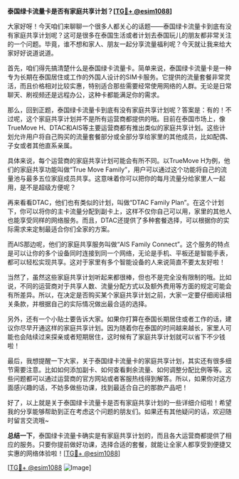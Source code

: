 **泰国绿卡流量卡是否有家庭共享计划？[[TG💪+ @esim1088](https://t.me/s/esim1088)]**

大家好呀！今天咱们来聊聊一个很多人都关心的话题——泰国绿卡流量卡到底有没有家庭共享计划呢？这可是很多在泰国生活或者计划去泰国玩儿的朋友都非常关注的一个问题。毕竟，谁不想和家人、朋友一起分享流量福利呢？今天就让我来给大家好好说道说道。

首先，咱们得先搞清楚什么是泰国绿卡流量卡。简单来说，泰国绿卡流量卡是一种专为长期在泰国居住或工作的外国人设计的SIM卡服务。它提供的流量套餐非常灵活，而且价格相对比较实惠，特别适合那些需要经常使用网络的人群。无论是日常聊天、刷视频还是远程办公，这种卡都能满足你的需求。

那么，回到正题，泰国绿卡流量卡到底有没有家庭共享计划呢？答案是：有的！不过呢，这个家庭共享计划并不是所有运营商都提供的哦。目前在泰国市场上，像TrueMove H、DTAC和AIS等主要运营商都有推出类似的家庭共享计划。这些计划允许用户将自己购买的流量套餐部分或全部分享给家里的其他成员，比如配偶、子女或者其他直系亲属。

具体来说，每个运营商的家庭共享计划可能会有所不同。以TrueMove H为例，他们的家庭共享功能叫做“True Move Family”，用户可以通过这个功能将自己的流量池与最多五位家庭成员共享。这意味着你可以把你的每月流量分给家里人一起用，是不是超级方便呢？

再来看看DTAC，他们也有类似的计划，叫做“DTAC Family Plan”。在这个计划下，你可以将你的主卡流量分配到副卡上，这样不仅你自己可以用，家里的其他人也能享受同样的网络服务。而且，DTAC还提供了多种套餐选择，可以根据你的实际需求来定制最适合你们全家的方案。

而AIS那边呢，他们的家庭共享服务叫做“AIS Family Connect”。这个服务的特点是可以让你的多个设备同时连接到同一个网络，无论是手机、平板还是智能手表，都可以轻松实现共享。这对于家里有多个智能设备的人来说简直不要太友好啦！

当然了，虽然这些家庭共享计划听起来都很棒，但也不是完全没有限制的哦。比如说，不同的运营商对于共享人数、流量分配方式以及额外费用等方面的规定可能会有所差异。所以，在决定是否购买某个家庭共享计划之前，大家一定要仔细阅读相关条款，并根据自己的实际情况做出最合适的选择。

另外，还有一个小贴士要告诉大家。如果你打算在泰国长期居住或者工作的话，建议你尽早开通这样的家庭共享计划。因为随着你在泰国的时间越来越长，家里人可能也会陆续过来探亲或者短期居住，这时候有了家庭共享计划就可以省下不少钱啦！

最后，我想提醒一下大家，关于泰国绿卡流量卡的家庭共享计划，其实还有很多细节需要注意。比如如何添加副卡、如何查看剩余流量、如何调整分配比例等等。这些问题都可以通过运营商的官方网站或者客服热线得到解答。所以，如果你对这方面感兴趣的话，不妨多做些功课，找到最适合自己的那款产品吧！

好了，以上就是关于泰国绿卡流量卡是否有家庭共享计划的一些详细介绍啦！希望我的分享能够帮助到正在考虑这个问题的朋友们。如果还有其他疑问的话，欢迎随时留言交流哦~ 

**总结一下**，泰国绿卡流量卡确实是有家庭共享计划的，而且各大运营商都提供了相应的服务。只要你提前做好功课，选择合适的套餐，就能让全家人都享受到便捷又实惠的网络体验啦！[[TG💪+ @esim1088](https://t.me/s/esim1088)]

[[TG💪+ @esim1088](https://t.me/s/esim1088) ![Image](https://i.postimg.cc/4NQfJmqS/Snipaste-2025-05-13-00-14-12.png)]